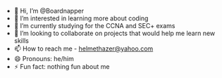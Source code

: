 - 👋 Hi, I’m @Boardnapper
- 👀 I’m interested in learning more about coding
- 🌱 I’m currently studying for the CCNA and SEC+ exams
- 💞️ I’m looking to collaborate on projects that would help me learn new skills
- 📫 How to reach me - helmethazer@yahoo.com
- 😄 Pronouns: he/him
- ⚡ Fun fact: nothing fun about me

<!---
Boardnapper/Boardnapper is a ✨ special ✨ repository because its `README.md` (this file) appears on your GitHub profile.
You can click the Preview link to take a look at your changes.
--->
